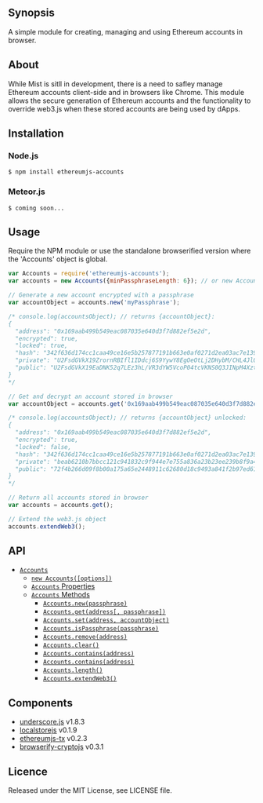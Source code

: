 ## Synopsis
A simple module for creating, managing and using Ethereum accounts in browser.

## About

While Mist is sitll in development, there is a need to safley manage Ethereum accounts client-side and in browsers like Chrome. This module allows the secure generation of Ethereum accounts and the functionality to override web3.js when these stored accounts are being used by dApps.

## Installation

### Node.js

```
$ npm install ethereumjs-accounts
```
  
### Meteor.js

```
$ coming soon...
```

## Usage

Require the NPM module or use the standalone browserified version where the 'Accounts' object is global.

```javascript
var Accounts = require('ethereumjs-accounts');
var accounts = new Accounts({minPassphraseLength: 6}); // or new Accounts(..) if using dist.

// Generate a new account encrypted with a passphrase
var accountObject = accounts.new('myPassphrase');

/* console.log(accountsObject); // returns {accountObject}:
{
  "address": "0x169aab499b549eac087035e640d3f7d882ef5e2d",
  "encrypted": true,
  "locked": true,
  "hash": "342f636d174cc1caa49ce16e5b257877191b663e0af0271d2ea03ac7e139317d",
  "private": "U2FsdGVkX19ZrornRBIfl1IDdcj6S9YywY8EgOeOtLj2DHybM/CHL4Jl0jcwjT+36kDnjj+qEfUBu6J1mGQF/fNcD/TsAUgGUTEUEOsP1CKDvNHfLmWLIfxqnYHhHsG5",
  "public": "U2FsdGVkX19EaDNK52q7LEz3hL/VR3dYW5VcoP04tcVKNS0Q3JINpM4XzttRJCBtq4g22hNDrOR8RWyHuh3nPo0pRSe9r5AUfEiCLaMBAhI16kf2KqCA8ah4brkya9ZLECdIl0HDTMYfDASBnyNXd87qodt46U0vdRT3PppK+9hsyqP8yqm9kFcWqMHktqubBE937LIU0W22Rfw6cJRwIw=="
}
*/

// Get and decrypt an account stored in browser
var accountObject = accounts.get('0x169aab499b549eac087035e640d3f7d882ef5e2d', 'myPassphrase');

/* console.log(accountsObject); // returns {accountObject} unlocked:
{
  "address": "0x169aab499b549eac087035e640d3f7d882ef5e2d",
  "encrypted": true,
  "locked": false,
  "hash": "342f636d174cc1caa49ce16e5b257877191b663e0af0271d2ea03ac7e139317d",
  "private": "beab6210b7bbcc121c941832c9f944e7e755a836a23b23ee239b8f9a495c95f3",
  "public": "72f4b266d09f8b00a175a65e2448911c62680d18c9493a841f2b97ed61c187dad658a77ae9fdc61012a7064fdce0d2952cd0bdd04e00bc812e71efd8e0bc7e1e"
}
*/

// Return all accounts stored in browser
var accounts = accounts.get();

// Extend the web3.js object
accounts.extendWeb3();

```

## API

- [`Accounts`](#accounts)
    - [`new Accounts([options])`](#new-accounts)
    - [`Accounts` Properties](#accounts-properties)
    - [`Accounts` Methods](#accounts-methods)
        - [`Accounts.new(passphrase)`](#method-new) 
        - [`Accounts.get(address[, passphrase])`](#method-get) 
        - [`Accounts.set(address, accountObject)`](#method-set) 
        - [`Accounts.isPassphrase(passphrase)`](#method-isPassphrase) 
        - [`Accounts.remove(address)`](#method-remove) 
        - [`Accounts.clear()`](#method-clear) 
        - [`Accounts.contains(address)`](#method-clear) 
        - [`Accounts.contains(address)`](#method-contains) 
        - [`Accounts.length()`](#method-length) 
        - [`Accounts.extendWeb3()`](#method-extendWeb3) 

## Components

* [underscore.js](http://underscorejs.org) v1.8.3
* [localstorejs](https://github.com/SilentCicero/LocalStore)  v0.1.9
* [ethereumjs-tx](https://github.com/ethereum/ethereumjs-tx) v0.2.3
* [browserify-cryptojs](https://github.com/fahad19/crypto-js/) v0.3.1


## Licence

Released under the MIT License, see LICENSE file.
